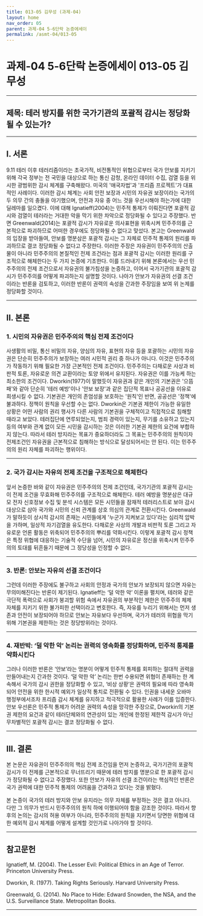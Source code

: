 ```yaml
---
title: 013-05 김무성 (과제-04)
layout: home
nav_order: 05
parent: 과제-04 5-6단락 논증에세이
permalink: /asmt-04/013-05
---
```


# 과제-04 5-6단락 논증에세이 013-05 김무성 

---

## 제목: 테러 방지를 위한 국가기관의 포괄적 감시는 정당화될 수 있는가?

---

## I. 서론

9.11 테러 이후 테러리즘이라는 초국가적, 비전통적인 위협으로부터 국가 안보를 지키기 위해 각국 정부는 전 국민을 대상으로 하는 통신 감청, 온라인 데이터 수집, 검열 등을 위시한 광범위한 감시 체계를 구축해왔다. 미국의 '애국자법'과 '프리즘 프로젝트'가 대표적인 사례이다. 이러한 감시 체계는 사회 안전 보장과 시민의 자유권 보장이라는 국가의 두 의무 간의 충돌을 야기했으며, 안전과 자유 중 어느 것을 우선시해야 하는가에 대한 딜레마를 일으켰다. 이에 대해 Ignatieff(2004)는 민주적 통제가 이뤄진다면 포괄적 감시와 검열이 테러라는 거대한 악을 막기 위한 차악으로 정당화될 수 있다고 주장했다. 반면 Greenwald(2014)는 포괄적 감시가 자유로운 의사표현을 위축시켜 민주주의를 근본적으로 파괴하므로 어떠한 경우에도 정당화될 수 없다고 맞섰다. 본고는 Greenwald의 입장을 받아들여, 안보를 명분삼은 포괄적 감시는 그 자체로 민주적 통제의 원리를 파괴하므로 결코 정당화될 수 없다고 주장한다. 이러한 주장은 자유권이 민주주의의 산출물이 아니라 민주주의의 본질적인 전제 조건라는 점과 포괄적 감시는 이러한 원리를 구조적으로 해체한다는 두 가지 논증에 기초한다. 이를 드러내기 위해 본론에서는 우선 민주주의의 전제 조건으로서 자유권의 불가침성을 논증하고, 이어서 국가기관의 포괄적 감시가 민주주의를 어떻게 파괴하는지 설명할 것이다. 나아가 안보가 자유권의 선결 조건이라는 반론을 검토하고, 이러한 반론이 권력의 속성을 간과한 주장임을 보여 위 논제를 정당화할 것이다. 

---

## II. 본론

### 1. 시민의 자유권은 민주주의의 핵심 전제 조건이다

사생활의 비밀, 통신 비밀의 자유, 양심의 자유, 표현의 자유 등을 포괄하는 시민의 자유권은 단순히 민주주의가 보장하는 여러 시민적 권리 중 하나가 아니다. 이것은 민주주의가 작동하기 위해 필요한 가장 근본적인 전제 조건이다. 민주주의는 다채로운 사상과 비판적 토론, 자유로운 의견 교환이라는 토양 위에서 유지된다. 자유권은 이를 가능케 하는 최소한의 조건이다. Dworkin(1977)이 말했듯이 자유권과 같은 개인의 기본권은 '으뜸패'와 같아 단순히 '테러 예방'이나 '안보 보장'과 같은 집단적 목표나 공공선을 이유로 희생시킬 수 없다. 기본권은 개인의 존엄성을 보호하는 '원칙'인 반면, 공공선은 '정책'에 불과하다. 정책이 원칙을 우선할 수는 없다. Dworkin은 기본권 제한이 가능한 유일한 상황은 어떤 사람의 권리 행사가 다른 사람의 기본권을 구체적이고 직접적으로 침해할 때라고 보았다. 테러집단에 연루되었는지, 범죄 경력이 있는지, 무기를 소유하고 있는지 등의 여부와 관계 없이 모든 시민을 감시하는 것은 이러한 기본권 제한의 요건에 부합하지 않는다. 따라서 테러 방지라는 목표가 중요하더라도 그 목표는 민주주의의 원칙이자 전제조건인 자유권을 근본적으로 침해하는 방식으로 달성되어서는 안 된다. 이는 민주주의의 원리 자체를 파괴하는 행위이다. 

---

### 2. 국가 감시는 자유의 전제 조건을 구조적으로 해체한다

앞서 논증한 바와 같이 자유권은 민주주의의 전제 조건인데, 국가기관의 포괄적 감시는 이 전제 조건을 무효화해 민주주의를 구조적으로 해체한다. 테러 예방을 명분삼은 대규모 전자 신호정보 수집 및 분석 시스템은 모든 시민들을 잠재적 테러리스트로 보아 감시 대상으로 삼아 국가와 시민의 신뢰 관계를 상호 의심의 관계로 전환시킨다. Greenwald가 말하듯이 상시적 감시의 존재는 시민들에게 '누군가 지켜보고 있다'라는 심리적 압박을 가하며, 일상적 자기검열을 유도한다. 다채로운 사상의 개발과 비판적 토론 그리고 자유로운 언론 활동은 위축되어 민주주의의 뿌리를 약화시킨다. 이렇게 포괄적 감시 정책은 특정 위협에 대응하는 기술적 수단을 넘어, 시민의 자유로운 정신을 위축시켜 민주주의의 토대를 뒤흔들기 때문에 그 정당성을 인정할 수 없다. 

---

### 3. 반론: 안보는 자유의 선결 조건이다

그런데 이러한 주장에도 불구하고 사회의 안정과 국가의 안보가 보장되지 않으면 자유는 무의미해진다는 반론이 제기된다. Ignatieff는 ‘덜 악한 악’ 이론을 펼치며, 테러와 같은 극단적 폭력으로 사회가 붕괴할 위험 속에서  자유권의 부분적인 제한은 민주주의 체제 자체를 지키기 위한 불가피한 선택이라고 변호한다. 즉, 자유를 누리기 위해서는 먼저 생존과 안전이 보장되어야 하므로 안보는 자유보다 우선하며, 국가가 테러의 위협을 막기 위해 기본권을 제한하는 것은 정당방위라는 것이다. 

---

### 4. 재반박: ‘덜 악한 악’ 논리는 권력의 영속화를 정당화하며, 민주적 통제를 약화시킨다

그러나 이러한 반론은 ‘안보’라는 명분이 어떻게 민주적 통제를 회피하는 절대적 권력을 만들어내는지 간과한 것이다. ‘덜 악한 악’ 논리는 한번 수용되면 위협이 존재하는 한 계속해서 국가의 감시 권한을 정당화할 수 있고, ‘비상 상황’은 권력의 필요에 따라 영속화되어 안전을 위한 한시적 예외가 일상적 통치로 전환될 수 있다. 인권을 내세운 오바마 행정부에서조차 프리즘 감시 체계를 유지하고 적극적으로 활용한 사례가 이를 입증한다. 안보 우선론은 민주적 통제가 어려운 권력의 속성을 망각한 주장으로, Dworkin의 기본권 제한의 요건과 같이 테러단체와의 연관성이 있는 개인에 한정된 제한적 감시가 아닌 무차별적인 포괄적 감시는 결코 정당화될 수 없다. 

---

## III. 결론 

본 논문은 자유권이 민주주의의 핵심 전제 조건임을 먼저 논증하고, 국가기관의 포괄적 감시가 이 전제를 근본적으로 무너뜨리기 때문에 테러 방지를 명분으로 한 포괄적 감시가 정당화될 수 없다고 주장했다. 또한 안보가 자유의 선결 조건이라는 핵심적인 반론은 국가 권력에 대한 민주적 통제의 어려움을 간과하고 있다는 것을 밝혔다. 

본 논증이 국가의 테러 방지와 안보 유지라는 의무 자체를 부정하는 것은 결코 아니다. 다만 그 의무가 반드시 민주주의의 원칙 하에 이행되어야 함을 강조한 것이다. 따라서 향후의 논의는 감시의 허용 여부가 아니라, 민주주의의 원칙을 지키면서 당면한 위협에 대한 예외적 감시 체계를 어떻게 설계할 것인가로 나아가야 할 것이다. 

---

## 참고문헌

Ignatieff, M. (2004). The Lesser Evil: Political Ethics in an Age of Terror. Princeton University Press.

Dworkin, R. (1977). Taking Rights Seriously. Harvard University Press.

Greenwald, G. (2014). No Place to Hide: Edward Snowden, the NSA, and the U.S. Surveillance State. Metropolitan Books.

---

